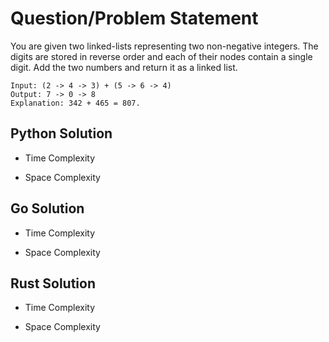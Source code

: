 # Question/Problem Statement

 You are given two linked-lists representing two 
 non-negative integers. The digits are stored in reverse 
 order and each of their nodes contain a single digit. Add the two numbers and return it as a linked list.

    Input: (2 -> 4 -> 3) + (5 -> 6 -> 4)
    Output: 7 -> 0 -> 8
    Explanation: 342 + 465 = 807.

## Python Solution

 - Time Complexity

 - Space Complexity

## Go Solution

 - Time Complexity

 - Space Complexity


## Rust Solution

 - Time Complexity

 - Space Complexity
